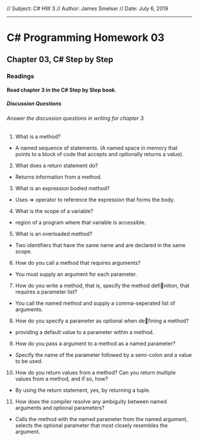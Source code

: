 // Subject: C# HW 3
// Author: James Smelser
// Date: July 6, 2019

---------------------------------------
# C# Programming Homework 03
## Chapter 03, C# Step by Step
### Readings
#### Read chapter 3 in the C# Step by Step book.
##### Discussion Questions
###### Answer the discussion questions in writing for chapter 3.
1. What is a method?
- A named sequence of statements. (A named space in memory that points to a block of code that accepts and optionally returns a value).
2. What does a return statement do?
- Returns information from a method.
3. What is an expression bodied method?
- Uses => operator to reference the expression that forms the body.
4. What is the scope of a variable?
- region of a program where that variable is accessible.
5. What is an overloaded method?
- Two identifiers that have the same name and are declared in the same scope.
6. How do you call a method that requires arguments?
- You must supply an argument for each parameter.
7. How do you write a method, that is, specify the method definition, that requires a parameter list?
- You call the named method and supply a comma-seperated list of arguments.
8. How do you specify a parameter as optional when defining a method?
- providing a default value to a parameter within a method.
9. How do you pass a argument to a method as a named parameter?
- Specify the name of the parameter followed by a semi-colon and a value to be used.
10. How do you return values from a method? Can you return multiple values from a method, and if so,
how?
- By using the return statement, yes, by returning a tuple.
11. How does the compiler resolve any ambiguity between named arguments and optional parameters?
- Calls the method with the named parameter from the named argument, selects the optional parameter that most closely resembles the argument.
